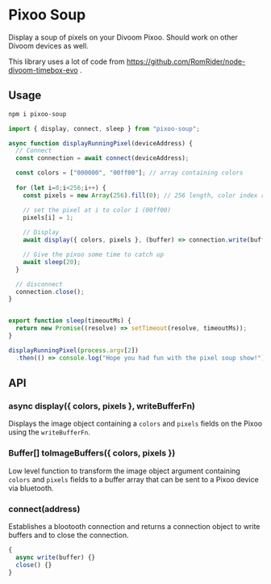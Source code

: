 # Pixoo Soup

Display a soup of pixels on your Divoom Pixoo. Should work on other Divoom devices as well.

This library uses a lot of code from https://github.com/RomRider/node-divoom-timebox-evo .

## Usage

```bash
npm i pixoo-soup
```

```js
import { display, connect, sleep } from "pixoo-soup";

async function displayRunningPixel(deviceAddress) {
  // Connect
  const connection = await connect(deviceAddress);

  const colors = ["000000", "00ff00"]; // array containing colors
  
  for (let i=0;i<256;i++) {
    const pixels = new Array(256).fill(0); // 256 length, color index references

    // set the pixel at i to color 1 (00ff00)
    pixels[i] = 1;
  
    // Display
    await display({ colors, pixels }, (buffer) => connection.write(buffer));

    // Give the pixoo some time to catch up
    await sleep(20);
  }

  // disconnect
  connection.close();
}


export function sleep(timeoutMs) {
  return new Promise((resolve) => setTimeout(resolve, timeoutMs));
}

displayRunningPixel(process.argv[2])
  .then(() => console.log("Hope you had fun with the pixel soup show!"));
```

## API

### async display({ colors, pixels }, writeBufferFn)

Displays the image object containing a `colors` and `pixels` fields on the Pixoo using the `writeBufferFn`.

### Buffer[] toImageBuffers({ colors, pixels })

Low level function to transform the image object argument containing `colors` and `pixels` fields to a buffer
array that can be sent to a Pixoo device via bluetooth.

### connect(address)

Establishes a blootooth connection and returns a connection object to write buffers and to close the connection.

```js
{
  async write(buffer) {}
  close() {}
}
```

